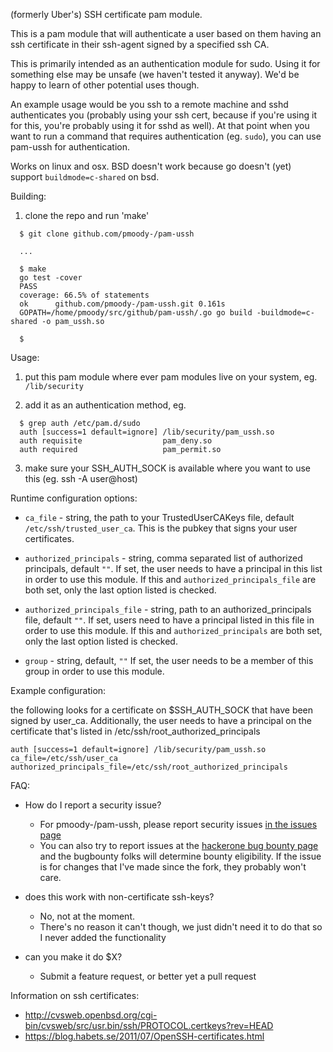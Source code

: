 (formerly Uber's) SSH certificate pam module.

This is a pam module that will authenticate a user based on them
having an ssh certificate in their ssh-agent signed by a specified ssh
CA.

This is primarily intended as an authentication module for sudo. Using
it for something else may be unsafe (we haven't tested it
anyway). We'd be happy to learn of other potential uses though.

An example usage would be you ssh to a remote machine and sshd
authenticates you (probably using your ssh cert, because if you're
using it for this, you're probably using it for sshd as well). At that
point when you want to run a command that requires authentication (eg.
`sudo`), you can use pam-ussh for authentication.

Works on linux and osx. BSD doesn't work because go doesn't (yet)
support `buildmode=c-shared` on bsd.

Building:

1. clone the repo and run 'make'
```
  $ git clone github.com/pmoody-/pam-ussh

  ...

  $ make
  go test -cover
  PASS
  coverage: 66.5% of statements
  ok      github.com/pmoody-/pam-ussh.git 0.161s
  GOPATH=/home/pmoody/src/github/pam-ussh/.go go build -buildmode=c-shared -o pam_ussh.so

  $
```

Usage:

1. put this pam module where ever pam modules live on your system, eg. `/lib/security`

2. add it as an authentication method, eg.

```
  $ grep auth /etc/pam.d/sudo
  auth [success=1 default=ignore] /lib/security/pam_ussh.so
  auth requisite                  pam_deny.so
  auth required                   pam_permit.so
```

3. make sure your SSH_AUTH_SOCK is available where you want to use this (eg. ssh -A user@host)

Runtime configuration options:
* `ca_file` - string, the path to your TrustedUserCAKeys file, default `/etc/ssh/trusted_user_ca`.
  This is the pubkey that signs your user certificates.

* `authorized_principals` - string, comma separated list of authorized principals, default `""`.
  If set, the user needs to have a principal in this list in order to use this module. If
  this and `authorized_principals_file` are both set, only the last option listed is checked.

* `authorized_principals_file` - string, path to an authorized_principals file, default `""`.
  If set, users need to have a principal listed in this file in order to use this module.
  If this and `authorized_principals` are both set, only the last option listed is checked.

* `group` - string, default, `""`
  If set, the user needs to be a member of this group in order to use this module.


Example configuration:

the following looks for a certificate on $SSH_AUTH_SOCK that have been
signed by user_ca. Additionally, the user needs to have a principal on
the certificate that's listed in /etc/ssh/root_authorized_principals

```
auth [success=1 default=ignore] /lib/security/pam_ussh.so ca_file=/etc/ssh/user_ca authorized_principals_file=/etc/ssh/root_authorized_principals
```

FAQ:

* How do I report a security issue?
  - For pmoody-/pam-ussh, please report security issues [in the issues page](https://github.com/pmoody-/pam-ussh/issues)
  - You can also try to report issues at the [hackerone bug bounty page](https://hackerone.com/uber) and the bugbounty folks will determine bounty eligibility. If the issue is for changes that I've made since the fork, they probably won't care.

* does this work with non-certificate ssh-keys?
  - No, not at the moment. 
  - There's no reason it can't though, we just didn't need it to do that so I never added the functionality

* can you make it do $X?
  - Submit a feature request, or better yet a pull request


Information on ssh certificates:
* http://cvsweb.openbsd.org/cgi-bin/cvsweb/src/usr.bin/ssh/PROTOCOL.certkeys?rev=HEAD
* https://blog.habets.se/2011/07/OpenSSH-certificates.html
